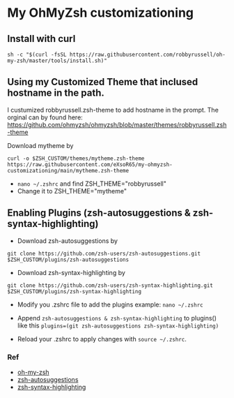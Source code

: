 # My OhMyZsh customizationing

## Install with curl
```
sh -c "$(curl -fsSL https://raw.githubusercontent.com/robbyrussell/oh-my-zsh/master/tools/install.sh)"
```

## Using my Customized Theme that inclused hostname in the path. 
I custumized robbyrussell.zsh-theme to add hostname in the prompt. The orginal can by found here: https://github.com/ohmyzsh/ohmyzsh/blob/master/themes/robbyrussell.zsh-theme

Download mytheme by

`curl -o $ZSH_CUSTOM/themes/mytheme.zsh-theme https://raw.githubusercontent.com/eXsoR65/my-ohmyzsh-customizationing/main/mytheme.zsh-theme`

- `nano ~/.zshrc` and find ZSH_THEME="robbyrussell"
-  Change it to ZSH_THEME="mytheme"

## Enabling Plugins (zsh-autosuggestions & zsh-syntax-highlighting)
 - Download zsh-autosuggestions by
 
 `git clone https://github.com/zsh-users/zsh-autosuggestions.git $ZSH_CUSTOM/plugins/zsh-autosuggestions`
 
 - Download zsh-syntax-highlighting by
 
 `git clone https://github.com/zsh-users/zsh-syntax-highlighting.git $ZSH_CUSTOM/plugins/zsh-syntax-highlighting`

 - Modify you .zshrc file to add the plugins example: `nano ~/.zshrc`
 
 - Append `zsh-autosuggestions & zsh-syntax-highlighting` to  plugins() like this `plugins=(git zsh-autosuggestions zsh-syntax-highlighting)`
 
 - Reload your .zshrc to apply changes with `source ~/.zshrc`.

 ### Ref
 - [oh-my-zsh](https://github.com/robbyrussell/oh-my-zsh)
 - [zsh-autosuggestions](https://github.com/zsh-users/zsh-autosuggestions)
 - [zsh-syntax-highlighting](https://github.com/zsh-users/zsh-syntax-highlighting)